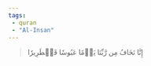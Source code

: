 ```yaml
---
tags: 
 - quran 
 - "Al-Insan"
---
```


> إِنَّا نَخَافُ مِن رَّبِّنَا يَوۡمًا عَبُوسٗا قَمۡطَرِيرٗا

